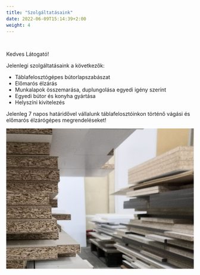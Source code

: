 ```yaml
---
title: "Szolgáltatásaink"
date: 2022-06-09T15:14:39+2:00
weight: 4
---
```


<br>

Kedves Látogató!

Jelenlegi szolgáltatásaink a következők:

- Táblafelosztógépes bútorlapszabászat
- Előmarós élzárás
- Munkalapok összemarása, duplungolása egyedi igény szerint
- Egyedi bútor és konyha gyártása
- Helyszíni kivitelezés

Jelenleg 7 napos határidővel vállalunk táblafelosztóinkon történő vágási és előmarós élzárógépes megrendeléseket!

![](/images/jelenlegi.jpg)
